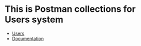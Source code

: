 # This is Postman collections for Users system


- [Users](http://users.bugred.ru)
- [Documentation](https://testbase.atlassian.net/wiki/spaces/USERS/overview?homepageId=1074221)
